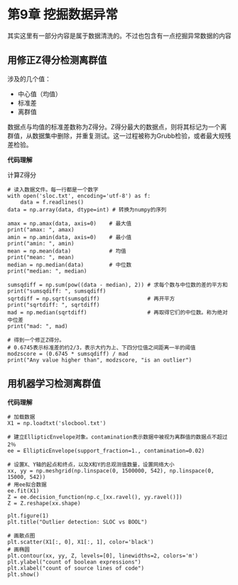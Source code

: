 # 第9章 挖掘数据异常

其实这里有一部分内容是属于数据清洗的。不过也包含有一点挖掘异常数据的内容


## 用修正Z得分检测离群值

涉及的几个值：

* 中心值（均值）<br />
* 标准差<br />
* 离群值<br />

数据点与均值的标准差数称为Z得分。Z得分最大的数据点，则将其标记为一个离群值，从数据集中删除，并重复测试。这一过程被称为Grubb检验，或者最大规残差检验。


**代码理解**

计算Z得分

```
# 读入数据文件。每一行都是一个数字
with open('sloc.txt', encoding='utf-8') as f:
    data = f.readlines()
data = np.array(data, dtype=int) # 转换为numpy的序列

amax = np.amax(data, axis=0)    # 最大值
print("amax: ", amax)
amin = np.amin(data, axis=0)    # 最小值
print("amin: ", amin)
mean = np.mean(data)            # 均值
print("mean: ", mean)
median = np.median(data)        # 中位数
print("median: ", median)

sumsqdiff = np.sum(pow((data - median), 2)) # 求每个数与中位数的差的平方和
print("sumsqdiff: ", sumsqdiff)
sqrtdiff = np.sqrt(sumsqdiff)               # 再开平方
print("sqrtdiff: ", sqrtdiff)
mad = np.median(sqrtdiff)                   # 再取得它们的中位数。称为绝对中位差
print("mad: ", mad)

# 得到一个修正Z得分。
# 0.6745表示标准差的约2/3，表示大约为上、下四分位值之间距离一半的阈值
modzscore = (0.6745 * sumsqdiff) / mad      
print("Any value higher than", modzscore, "is an outlier")
```


## 用机器学习检测离群值

**代码理解**

```
# 加载数据
X1 = np.loadtxt('slocbool.txt')

# 建立EllipticEnvelope对象。contamination表示数据中被视为离群值的数据点不超过2％
ee = EllipticEnvelope(support_fraction=1., contamination=0.02)

# 设置X、Y轴的起点和终点，以及X和Y的总观测值数量，设置网络大小
xx, yy = np.meshgrid(np.linspace(0, 1500000, 542), np.linspace(0, 15000, 542))
# 用ee拟合数据
ee.fit(X1)
Z = ee.decision_function(np.c_[xx.ravel(), yy.ravel()])
Z = Z.reshape(xx.shape)

plt.figure(1)
plt.title("Outlier detection: SLOC vs BOOL")

# 画散点图
plt.scatter(X1[:, 0], X1[:, 1], color='black')
# 画椭圆
plt.contour(xx, yy, Z, levels=[0], linewidths=2, colors='m')
plt.ylabel("count of boolean expressions")
plt.xlabel("count of source lines of code")
plt.show()
```
